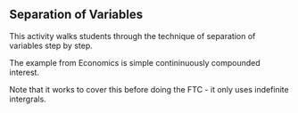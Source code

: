 ## Separation of Variables

This activity walks students through the technique of separation of variables step by step.  

The example from Economics is simple contininuously compounded interest.  

Note that it works to cover this before doing the FTC - it only uses indefinite intergrals.  

